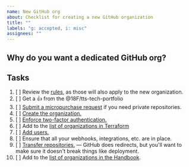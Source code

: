 ```yaml
---
name: New GitHub org
about: Checklist for creating a new GitHub organization
title: ""
labels: "g: accepted, i: misc"
assignees: ""
---
```


## Why do you want a dedicated GitHub org?

## Tasks

1. [ ] Review the [rules](https://handbook.tts.gsa.gov/github/#rules), as those will also apply to the new organization.
1. [ ] Get a :+1: from the @18F/tts-tech-portfolio
1. [ ] [Submit a micropurchase request](https://handbook.tts.gsa.gov/purchase-requests/) if you need private repositories.
1. [ ] [Create the organization.](https://help.github.com/en/github/setting-up-and-managing-organizations-and-teams/creating-a-new-organization-from-scratch)
1. [ ] [Enforce two-factor authentication.](https://help.github.com/en/github/setting-up-and-managing-organizations-and-teams/requiring-two-factor-authentication-in-your-organization)
1. [ ] Add to the [list of organizations in Terraform](https://github.com/18F/tts-tech-portfolio/blob/main/terraform/orgs.tf)
1. [ ] [Add users.](https://help.github.com/en/github/setting-up-and-managing-organizations-and-teams/inviting-users-to-join-your-organization)
1. [ ] Ensure that all your webhooks, integrations, etc. are in place.
1. [ ] [Transfer repositories.](https://help.github.com/en/github/administering-a-repository/transferring-a-repository)
       — GitHub does redirects, but you'll want to make sure it doesn't break things like deployment.
1. [ ] Add to the [list of organizations in the Handbook](https://handbook.tts.gsa.gov/github/#organizations).
